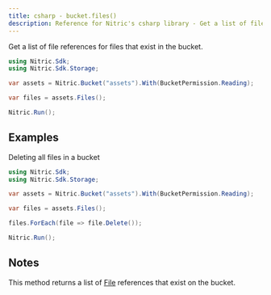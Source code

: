 ```yaml
---
title: csharp - bucket.files()
description: Reference for Nitric's csharp library - Get a list of file references for files that exist in the bucket.
---
```


Get a list of file references for files that exist in the bucket.

```csharp
using Nitric.Sdk;
using Nitric.Sdk.Storage;

var assets = Nitric.Bucket("assets").With(BucketPermission.Reading);

var files = assets.Files();

Nitric.Run();
```

## Examples

Deleting all files in a bucket

```csharp
using Nitric.Sdk;
using Nitric.Sdk.Storage;

var assets = Nitric.Bucket("assets").With(BucketPermission.Reading);

var files = assets.Files();

files.ForEach(file => file.Delete());

Nitric.Run();
```

## Notes

This method returns a list of [File](./bucket-file) references that exist on the bucket.
